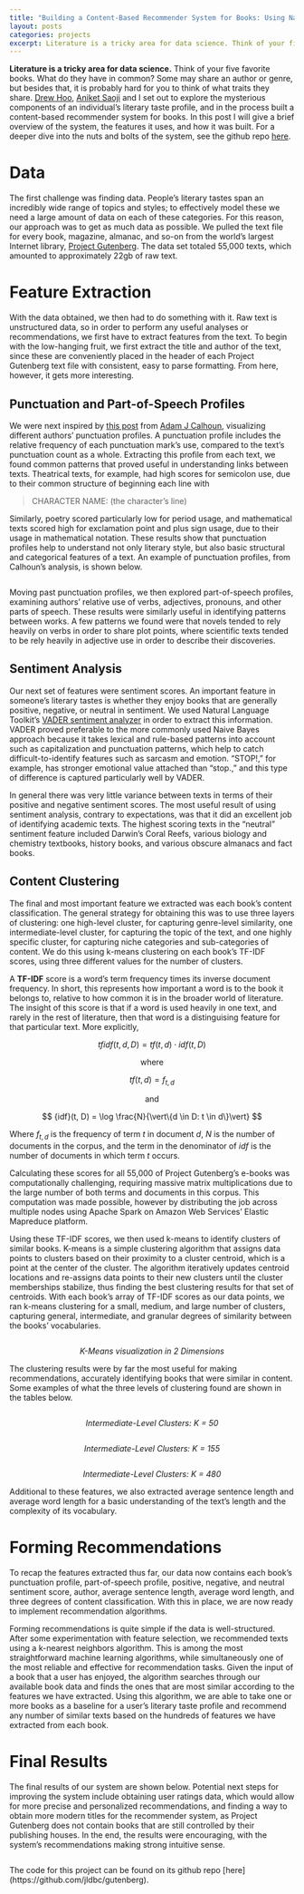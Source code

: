```yaml
---
title: "Building a Content-Based Recommender System for Books: Using Natural Language Processing to Understand Literary Preference"
layout: posts
categories: projects
excerpt: Literature is a tricky area for data science. Think of your five favorite books. What do they have in common? Some may share an author or genre, but besides that, it is probably hard for you to think of what traits they share. My team and I set out to explore the mysterious components of an individual’s literary taste profile, and in the process built a content-based recommender system for books. This post is a brief overview of the system, the features it uses, and how it was built.
---
```

**Literature is a tricky area for data science.** Think of your five favorite books. What do they have in common? Some may share an author or genre, but besides that, it is probably hard for you to think of what traits they share. [Drew Hoo](https://www.linkedin.com/in/drewhoo), [Aniket Saoji](https://www.linkedin.com/in/aniket-saoji-b7b40955) and I set out to explore the mysterious components of an individual’s literary taste profile, and in the process built a content-based recommender system for books. In this post I will give a brief overview of the system, the features it uses, and how it was built. For a deeper dive into the nuts and bolts of the system, see the github repo [here](https://github.com/jldbc/gutenberg).

# Data
The first challenge was finding data. People’s literary tastes span an incredibly wide range of topics and styles; to effectively model these we need a large amount of data on each of these categories. For this reason, our approach was to get as much data as possible. We pulled the text file for every book, magazine, almanac, and so-on from the world’s largest Internet library, [Project Gutenberg](http://gutenberg.org). The data set totaled 55,000 texts, which amounted to approximately 22gb of raw text.

# Feature Extraction
With the data obtained, we then had to do something with it. Raw text is unstructured data, so in order to perform any useful analyses or recommendations, we first have to extract features from the text. To begin with the low-hanging fruit, we first extract the title and author of the text, since these are conveniently placed in the header of each Project Gutenberg text file with consistent, easy to parse formatting. From here, however, it gets more interesting.

## Punctuation and Part-of-Speech Profiles
We were next inspired by [this post](https://medium.com/@neuroecology/punctuation-in-novels-8f316d542ec4#.mf4s5ru6g) from [Adam J Calhoun](https://medium.com/@neuroecology), visualizing different authors’ punctuation profiles. A punctuation profile includes the relative frequency of each punctuation mark’s use, compared to the text’s punctuation count as a whole. Extracting this profile from each text, we found common patterns that proved useful in understanding links between texts. Theatrical texts, for example, had high scores for semicolon use, due to their common structure of beginning each line with

> CHARACTER NAME: (the character’s line)

Similarly, poetry scored particularly low for period usage, and mathematical texts scored high for exclamation point and plus sign usage, due to their usage in mathematical notation. These results show that punctuation profiles help to understand not only literary style, but also basic structural and categorical features of a text. An example of punctuation profiles, from Calhoun’s analysis, is shown below.

<p>
    <img src="/images/fulls/rec_img1.png" alt>
</p>

Moving past punctuation profiles, we then explored part-of-speech profiles, examining authors’ relative use of verbs, adjectives, pronouns, and other parts of speech. These results were similarly useful in identifying patterns between works. A few patterns we found were that novels tended to rely heavily on verbs in order to share plot points, where scientific texts tended to be rely heavily in adjective use in order to describe their discoveries.

## Sentiment Analysis
Our next set of features were sentiment scores. An important feature in someone’s literary tastes is whether they enjoy books that are generally positive, negative, or neutral in sentiment. We used Natural Language Toolkit’s [VADER sentiment analyzer](https://github.com/cjhutto/vaderSentiment) in order to extract this information. VADER proved preferable to the more commonly used Naive Bayes approach because it takes lexical and rule-based patterns into account such as capitalization and punctuation patterns, which help to catch difficult-to-identify features such as sarcasm and emotion. “STOP!,” for example, has stronger emotional value attached than “stop.,” and this type of difference is captured particularly well by VADER.

In general there was very little variance between texts in terms of their positive and negative sentiment scores. The most useful result of using sentiment analysis, contrary to expectations, was that it did an excellent job of identifying academic texts. The highest scoring texts in the “neutral” sentiment feature included Darwin’s Coral Reefs, various biology and chemistry textbooks, history books, and various obscure almanacs and fact books.

## Content Clustering
The final and most important feature we extracted was each book’s content classification. The general strategy for obtaining this was to use three layers of clustering: one high-level cluster, for capturing genre-level similarity, one intermediate-level cluster, for capturing the topic of the text, and one highly specific cluster, for capturing niche categories and sub-categories of content. We do this using k-means clustering on each book’s TF-IDF scores, using three different values for the number of clusters.

A **TF-IDF** score is a word’s term frequency times its inverse document frequency. In short, this represents how important a word is to the book it belongs to, relative to how common it is in the broader world of literature. The insight of this score is that if a word is used heavily in one text, and rarely in the rest of literature, then that word is a distinguising feature for that particular text. More explicitly, 

$$ {tfidf} (t,d,D)={tf} (t,d)\cdot{idf} (t,D) $$ 

<p align="center"> where </p>

$$ {tf} (t,d)= f_{t,d} $$

<p align="center"> and </p>

$$ {idf}(t, D) =  \log \frac{N}{\vert\{d \in D: t \in d\}\vert} $$

Where $f_{t,d}$ is the frequency of term $t$ in document $d$, $N$ is the number of documents in the corpus, and the term in the denominator of ${idf}$ is the number of documents in which term $t$ occurs. 

Calculating these scores for all 55,000 of Project Gutenberg’s e-books was computationally challenging, requiring massive matrix multiplications due to the large number of both terms and documents in this corpus. This computation was made possible, however by distributing the job across multiple nodes using Apache Spark on Amazon Web Services’ Elastic Mapreduce platform.

Using these TF-IDF scores, we then used k-means to identify clusters of similar books. K-means is a simple clustering algorithm that assigns data points to clusters based on their proximity to a cluster centroid, which is a point at the center of the cluster. The algorithm iteratively updates centroid locations and re-assigns data points to their new clusters until the cluster memberships stabilize, thus finding the best clustering results for that set of centroids. With each book’s array of TF-IDF scores as our data points, we ran k-means clustering for a small, medium, and large number of clusters, capturing general, intermediate, and granular degrees of similarity between the books’ vocabularies.

<p align = "center">
    <img src="/images/fulls/rec_img2.jpeg" alt>
</p>
<p align="center">
    <em align="center">K-Means visualization in 2 Dimensions</em>
</p>
The clustering results were by far the most useful for making recommendations, accurately identifying books that were similar in content. Some examples of what the three levels of clustering found are shown in the tables below.

<p align = "center">
    <img src="/images/fulls/rec_img3.png" alt>
</p>
<p align="center">
    <em align="center">Intermediate-Level Clusters: K = 50</em>
</p>

<p align = "center">
    <img src="/images/fulls/rec_img4.png" alt>
</p>
<p align="center">
    <em align="center">Intermediate-Level Clusters: K = 155</em>
</p>

<p align = "center">
    <img src="/images/fulls/rec_img5.png" alt>
</p>
<p align="center">
    <em align="center">Intermediate-Level Clusters: K = 480</em>
</p>
Additional to these features, we also extracted average sentence length and average word length for a basic understanding of the text’s length and the complexity of its vocabulary.

# Forming Recommendations
To recap the features extracted thus far, our data now contains each book’s punctuation profile, part-of-speech profile, positive, negative, and neutral sentiment score, author, average sentence length, average word length, and three degrees of content classification. With this in place, we are now ready to implement recommendation algorithms.

Forming recommendations is quite simple if the data is well-structured. After some experimentation with feature selection, we recommended texts using a k-nearest neighbors algorithm. This is among the most straightforward machine learning algorithms, while simultaneously one of the most reliable and effective for recommendation tasks. Given the input of a book that a user has enjoyed, the algorithm searches through our available book data and finds the ones that are most similar according to the features we have extracted. Using this algorithm, we are able to take one or more books as a baseline for a user’s literary taste profile and recommend any number of similar texts based on the hundreds of features we have extracted from each book.

# Final Results
The final results of our system are shown below. Potential next steps for improving the system include obtaining user ratings data, which would allow for more precise and personalized recommendations, and finding a way to obtain more modern titles for the recommender system, as Project Gutenberg does not contain books that are still controlled by their publishing houses. In the end, the results were encouraging, with the system’s recommendations making strong intuitive sense.

<p align = "center">
    <img src="/images/fulls/rec_img6.png" alt>
</p>
The code for this project can be found on its github repo [here](https://github.com/jldbc/gutenberg).



